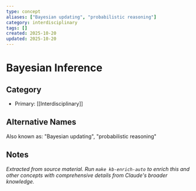 ```yaml
---
type: concept
aliases: ["Bayesian updating", "probabilistic reasoning"]
category: interdisciplinary
tags: []
created: 2025-10-20
updated: 2025-10-20
---
```


# Bayesian Inference

## Category

- Primary: [[Interdisciplinary]]

## Alternative Names

Also known as: "Bayesian updating", "probabilistic reasoning"

## Notes

*Extracted from source material. Run `make kb-enrich-auto` to enrich this and other concepts with comprehensive details from Claude's broader knowledge.*
